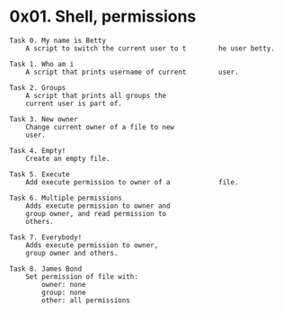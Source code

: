 # 0x01. Shell, permissions
	
	Task 0. My name is Betty
		A script to switch the current user to t		he user betty.

	Task 1. Who am i
		A script that prints username of current		user.

	Task 2. Groups
		A script that prints all groups the 
		current user is part of.

	Task 3. New owner
		Change current owner of a file to new
		user.

	Task 4. Empty!
		Create an empty file.
	
	Task 5. Execute
		Add execute permission to owner of a 			file.

	Task 6. Multiple permissions
		Adds execute permission to owner and 
		group owner, and read permission to
		others.

	Task 7. Everybody!
		Adds execute permission to owner, 
		group owner and others.

	Task 8. James Bond
		Set permission of file with:
			owner: none
			group: none
			other: all permissions
